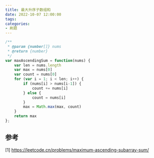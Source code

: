 ```yaml
---
title: 最大升序子数组和
date: 2022-10-07 12:00:00
tags:
categories:
- 刷题
---
```



```javascript
/**
 * @param {number[]} nums
 * @return {number}
 */
var maxAscendingSum = function(nums) {
    var len = nums.length
    var max = nums[0]
    var count = nums[0]
    for (var i = 1; i < len; i++) {
        if (nums[i] > nums[i-1]) {
            count += nums[i]
        } else {
            count = nums[i]
        }
        max = Math.max(max, count)
    }
    return max
};
```

## 参考
[1] https://leetcode.cn/problems/maximum-ascending-subarray-sum/